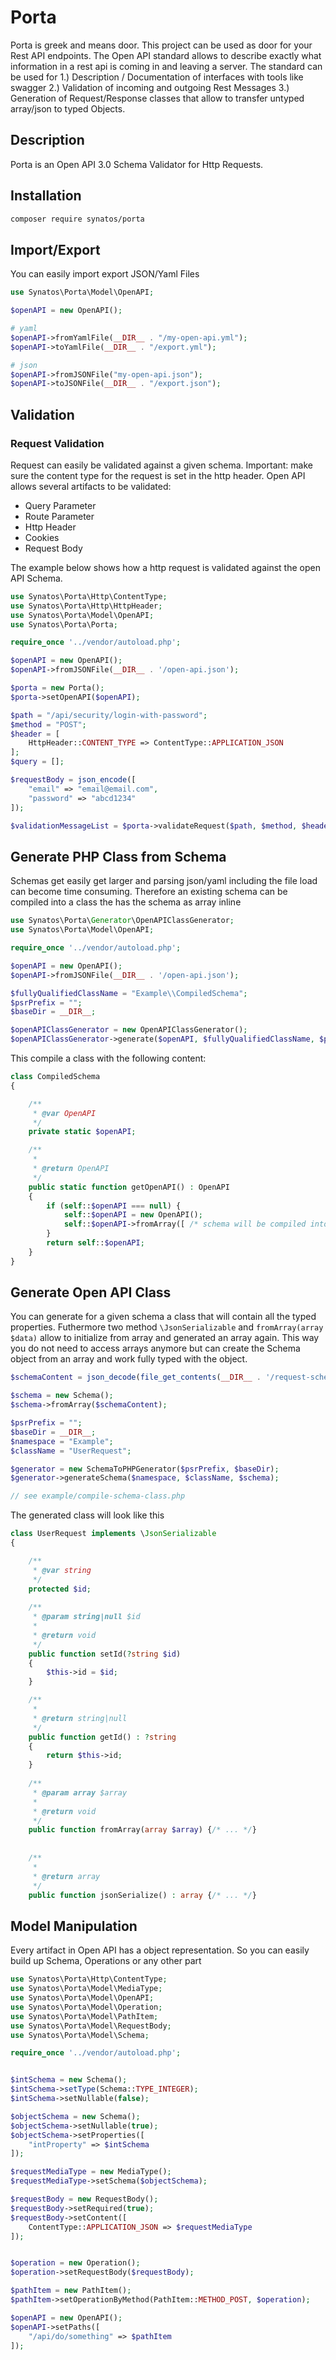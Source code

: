 # Porta

Porta is greek and means door. This project can be used as door for your Rest API endpoints.
The Open API standard allows to describe exactly what information in a rest api is coming in and leaving a server.
The standard can be used for
1.) Description / Documentation of interfaces with tools like swagger
2.) Validation of incoming and outgoing Rest Messages
3.) Generation of Request/Response classes that allow to transfer untyped array/json to typed Objects.

## Description
Porta is an Open API 3.0 Schema Validator for Http Requests.


## Installation

```sh
composer require synatos/porta
```

## Import/Export

You can easily import export JSON/Yaml Files

```php
use Synatos\Porta\Model\OpenAPI;

$openAPI = new OpenAPI();

# yaml
$openAPI->fromYamlFile(__DIR__ . "/my-open-api.yml");
$openAPI->toYamlFile(__DIR__ . "/export.yml");

# json
$openAPI->fromJSONFile("my-open-api.json");
$openAPI->toJSONFile(__DIR__ . "/export.json");
```

## Validation

### Request Validation

Request can easily be validated against a given schema. Important: make sure
the content type for the request is set in the http header. Open API allows
several artifacts to be validated: 
* Query Parameter 
* Route Parameter
* Http Header
* Cookies
* Request Body

The example below shows how a http request is validated against the open API Schema.

```php
use Synatos\Porta\Http\ContentType;
use Synatos\Porta\Http\HttpHeader;
use Synatos\Porta\Model\OpenAPI;
use Synatos\Porta\Porta;

require_once '../vendor/autoload.php';

$openAPI = new OpenAPI();
$openAPI->fromJSONFile(__DIR__ . '/open-api.json');

$porta = new Porta();
$porta->setOpenAPI($openAPI);

$path = "/api/security/login-with-password";
$method = "POST";
$header = [
    HttpHeader::CONTENT_TYPE => ContentType::APPLICATION_JSON
];
$query = [];

$requestBody = json_encode([
    "email" => "email@email.com",
    "password" => "abcd1234"
]);

$validationMessageList = $porta->validateRequest($path, $method, $header,$query, $requestBody);
```

## Generate PHP Class from Schema

Schemas get easily get larger and parsing json/yaml including the file load can become time consuming.
Therefore an existing schema can be compiled into a class the has the schema as array inline

```php
use Synatos\Porta\Generator\OpenAPIClassGenerator;
use Synatos\Porta\Model\OpenAPI;

require_once '../vendor/autoload.php';

$openAPI = new OpenAPI();
$openAPI->fromJSONFile(__DIR__ . '/open-api.json');

$fullyQualifiedClassName = "Example\\CompiledSchema";
$psrPrefix = "";
$baseDir = __DIR__;

$openAPIClassGenerator = new OpenAPIClassGenerator();
$openAPIClassGenerator->generate($openAPI, $fullyQualifiedClassName, $psrPrefix, $baseDir);
```

This compile a class with the following content:
```php
class CompiledSchema
{

    /**
     * @var OpenAPI
     */
    private static $openAPI;

    /**
     * 
     * @return OpenAPI
     */
    public static function getOpenAPI() : OpenAPI
    {
        if (self::$openAPI === null) {
            self::$openAPI = new OpenAPI();
            self::$openAPI->fromArray([ /* schema will be compiled into an array */]);
        }
        return self::$openAPI;
    }
}

```


## Generate Open API Class

You can generate for a given schema a class that will contain all the typed properties. Futhermore two method 
<code>\JsonSerializable</code> and <code>fromArray(array $data)</code> allow to initialize from array
 and generated an array again. This way you do not need to access
arrays anymore but can create the Schema object from an array and work fully typed with
the object.

```php
$schemaContent = json_decode(file_get_contents(__DIR__ . '/request-schema.json'), true);

$schema = new Schema();
$schema->fromArray($schemaContent);

$psrPrefix = "";
$baseDir = __DIR__;
$namespace = "Example";
$className = "UserRequest";

$generator = new SchemaToPHPGenerator($psrPrefix, $baseDir);
$generator->generateSchema($namespace, $className, $schema);

// see example/compile-schema-class.php
```


The generated class will look like this 
```php
class UserRequest implements \JsonSerializable
{

    /**
     * @var string
     */
    protected $id;
    
    /**
     * @param string|null $id
     * 
     * @return void
     */
    public function setId(?string $id)
    {
        $this->id = $id;
    }

    /**
     * 
     * @return string|null
     */
    public function getId() : ?string
    {
        return $this->id;
    }
    
    /**
     * @param array $array
     * 
     * @return void
     */
    public function fromArray(array $array) {/* ... */}
    
    
    /**
     * 
     * @return array
     */
    public function jsonSerialize() : array {/* ... */}

```

## Model Manipulation
Every artifact in Open API has a object representation. So you can easily build up
Schema, Operations or any other part 

```php 
use Synatos\Porta\Http\ContentType;
use Synatos\Porta\Model\MediaType;
use Synatos\Porta\Model\OpenAPI;
use Synatos\Porta\Model\Operation;
use Synatos\Porta\Model\PathItem;
use Synatos\Porta\Model\RequestBody;
use Synatos\Porta\Model\Schema;

require_once '../vendor/autoload.php';


$intSchema = new Schema();
$intSchema->setType(Schema::TYPE_INTEGER);
$intSchema->setNullable(false);

$objectSchema = new Schema();
$objectSchema->setNullable(true);
$objectSchema->setProperties([
    "intProperty" => $intSchema
]);

$requestMediaType = new MediaType();
$requestMediaType->setSchema($objectSchema);

$requestBody = new RequestBody();
$requestBody->setRequired(true);
$requestBody->setContent([
    ContentType::APPLICATION_JSON => $requestMediaType
]);


$operation = new Operation();
$operation->setRequestBody($requestBody);

$pathItem = new PathItem();
$pathItem->setOperationByMethod(PathItem::METHOD_POST, $operation);

$openAPI = new OpenAPI();
$openAPI->setPaths([
    "/api/do/something" => $pathItem
]); 
```
